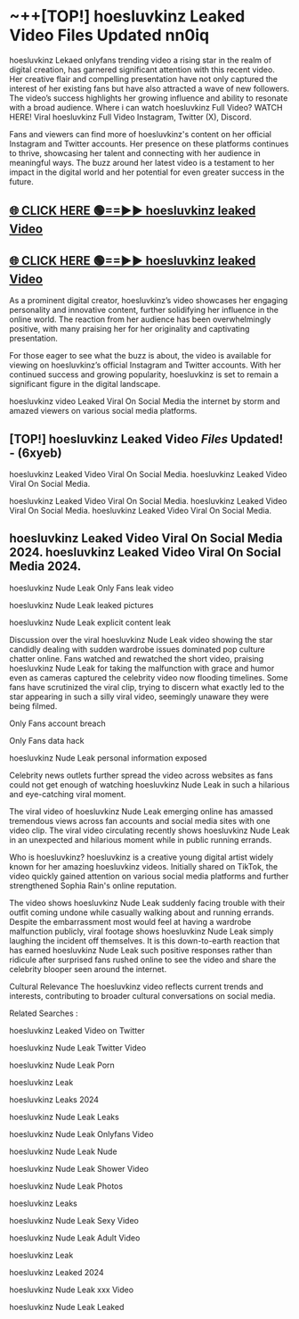# ~++[TOP!] hoesluvkinz Leaked Video Files Updated nn0iq

 hoesluvkinz Lekaed onlyfans trending video a rising star in the realm of digital creation, has garnered significant attention with this recent video. Her creative flair and compelling presentation have not only captured the interest of her existing fans but have also attracted a wave of new followers. The video’s success highlights her growing influence and ability to resonate with a broad audience.
Where i can watch  hoesluvkinz Full Video? WATCH HERE! Viral  hoesluvkinz Full Video Instagram, Twitter (X), Discord.


Fans and viewers can find more of  hoesluvkinz's content on her official Instagram and Twitter accounts. Her presence on these platforms continues to thrive, showcasing her talent and connecting with her audience in meaningful ways. The buzz around her latest video is a testament to her impact in the digital world and her potential for even greater success in the future.


## [🌐 CLICK HERE 🟢==►►  hoesluvkinz leaked Video ](https://onlyclips.site?title=hoesluvkinz&ref=git)

## [🌐 CLICK HERE 🟢==►►  hoesluvkinz leaked Video ](https://onlyclips.site?title=hoesluvkinz&ref=git)


As a prominent digital creator,  hoesluvkinz’s video showcases her engaging personality and innovative content, further solidifying her influence in the online world. The reaction from her audience has been overwhelmingly positive, with many praising her for her originality and captivating presentation.

For those eager to see what the buzz is about, the video is available for viewing on  hoesluvkinz’s official Instagram and Twitter accounts. With her continued success and growing popularity,  hoesluvkinz is set to remain a significant figure in the digital landscape.


  hoesluvkinz video Leaked Viral On Social Media the internet by storm and amazed viewers on various social media platforms.


## [TOP!]  hoesluvkinz Leaked Video *Files* Updated! - (6xyeb) 

 hoesluvkinz Leaked Video Viral On Social Media. hoesluvkinz Leaked Video Viral On Social Media.

 hoesluvkinz Leaked Video Viral On Social Media. hoesluvkinz Leaked Video Viral On Social Media. hoesluvkinz Leaked Video Viral On Social Media.


##  hoesluvkinz Leaked Video Viral On Social Media 2024. hoesluvkinz Leaked Video Viral On Social Media 2024.
 hoesluvkinz Nude Leak Only Fans leak video

 hoesluvkinz Nude Leak leaked pictures

 hoesluvkinz Nude Leak explicit content leak

Discussion over the viral  hoesluvkinz Nude Leak video showing the star candidly dealing with sudden wardrobe issues dominated pop culture chatter online. Fans watched and rewatched the short video, praising  hoesluvkinz Nude Leak for taking the malfunction with grace and humor even as cameras captured the celebrity video now flooding timelines. Some fans have scrutinized the viral clip, trying to discern what exactly led to the star appearing in such a silly viral video, seemingly unaware they were being filmed.


Only Fans account breach

Only Fans data hack

 hoesluvkinz Nude Leak personal information exposed

Celebrity news outlets further spread the video across websites as fans could not get enough of watching  hoesluvkinz Nude Leak in such a hilarious and eye-catching viral moment.


The viral video of  hoesluvkinz Nude Leak emerging online has amassed tremendous views across fan accounts and social media sites with one video clip. The viral video circulating recently shows  hoesluvkinz Nude Leak in an unexpected and hilarious moment while in public running errands.


Who is  hoesluvkinz?  hoesluvkinz is a creative young digital artist widely known for her amazing  hoesluvkinz videos. Initially shared on TikTok, the video quickly gained attention on various social media platforms and further strengthened Sophia Rain's online reputation.

The video shows  hoesluvkinz Nude Leak suddenly facing trouble with their outfit coming undone while casually walking about and running errands. Despite the embarrassment most would feel at having a wardrobe malfunction publicly, viral footage shows  hoesluvkinz Nude Leak simply laughing the incident off themselves. It is this down-to-earth reaction that has earned  hoesluvkinz Nude Leak such positive responses rather than ridicule after surprised fans rushed online to see the video and share the celebrity blooper seen around the internet.

Cultural Relevance The  hoesluvkinz video reflects current trends and interests, contributing to broader cultural conversations on social media.

Related Searches :

 hoesluvkinz Leaked Video on Twitter

 hoesluvkinz Nude Leak Twitter Video

 hoesluvkinz Nude Leak Porn

 hoesluvkinz Leak 

 hoesluvkinz Leaks 2024

 hoesluvkinz Nude Leak Leaks

 hoesluvkinz Nude Leak Onlyfans Video

 hoesluvkinz Nude Leak Nude

 hoesluvkinz Nude Leak Shower Video

 hoesluvkinz Nude Leak Photos

 hoesluvkinz Leaks

 hoesluvkinz Nude Leak Sexy Video

 hoesluvkinz Nude Leak Adult Video

 hoesluvkinz Leak

 hoesluvkinz Leaked 2024

 hoesluvkinz Nude Leak xxx Video

 hoesluvkinz Nude Leak Leaked